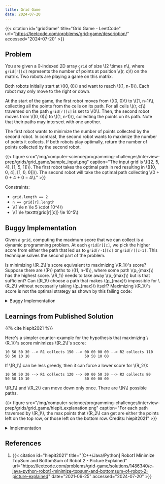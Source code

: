 ```yaml
---
title: Grid Game
date: 2024-07-20
---
```


{{< citation
  id="gridGame"
  title="Grid Game - LeetCode"
  url="https://leetcode.com/problems/grid-game/description/"
  accessed="2024-07-20" >}}

## Problem

You are given a 0-indexed 2D array `grid` of size \\(2 \times n\\),
where `grid[r][c]` represents the number of points at position \\((r,
c)\\) on the matrix. Two robots are playing a game on this matrix.

Both robots initially start at \\((0, 0)\\) and want to reach \\((1,
n-1)\\). Each robot may only move to the right or down.

At the start of the game, the first robot moves from \\((0, 0)\\) to
\\((1, n-1)\\), collecting all the points from the cells on its path.
For all cells \\((r, c)\\) traversed on the path `grid[r][c]` is set to
\\(0\\). Then, the second robot moves from \\((0, 0)\\) to \\((1,
n-1)\\), collecting the points on its path. Note that their paths may
intersect with one another.

The first robot wants to minimize the number of points collected by the
second robot. In contrast, the second robot wants to maximize the number
of points it collects. If both robots play optimally, return the number
of points collected by the second robot.

{{< figure
  src="/img/computer-science/programming-challenges/interview-prep/grids/grid_game/sample_input.png"
  caption="The input grid is \\([[2, 5, 4], [1, 5, 1]]\\). The first robot takes the optimal path in red resulting in \\([[0, 0, 4], [1, 0, 0]]\\). The second robot will take the optimal path collecting \\(0 + 0 + 4 + 0 = 4\\)." >}}

Constraints:

* `grid.length == 2`
* `n == grid[r].length`
* \\(1 \le n \le 5 \cdot 10^4\\)
* \\(1 \le \texttt{grid[r][c]} \le 10^5\\)

## Buggy Implementation

Given a `grid`, computing the maximum score that we can collect is a
dynamic programming problem. At each `grid[r][c]`, we pick the higher
score from either the path that led us to `grid[r-1][c]` or
`grid[r][c-1]`. This technique solves the second part of the problem.

Is minimizing \\(R_2\\)'s score equivalent to maximizing \\(R_1\\)'s
score? Suppose there are \\(P\\) paths to \\((1, n-1)\\), where some
path \\(p_{max}\\) has the highest score. \\(R_1\\) needs to take away
\\(p_{max}\\) but is that sufficient? Can \\(R_1\\) choose a path that
makes \\(p_{max}\\) impossible for \\(R_2\\) without necessarily taking
\\(p_{max}\\) itself? Maximizing \\(R_1\\)'s score is not the optimal
strategy as shown by this failing code:

<details>
<summary>Buggy Implementation</summary>

```py
def grid_game(grid: List[List[int]]) -> int:
    def maximum_path(r, c) -> GridPath:
        # Base case: We need to pick up the points at (0, 0).
        if r == 0 and c == 0:
            return GridPath([(r, c)], grid[r][c])

        best_score = -inf
        best_path: List[Tuple[int, int]] = []

        # Choose the best option from the top and left neighbors.
        for (dr, dc) in [(0, -1), (-1, 0)]:
            new_r, new_c = r + dr, c + dc
            if new_r < 0 or new_c < 0:
                continue
            path, score = maximum_path(new_r, new_c)
            if score > best_score:
                best_score = score
                best_path = path

        return GridPath(best_path + [(r, c)], best_score + grid[r][c])

    # Let the first robot collect the max points.
    path_r1, _ = maximum_path(1, n - 1)
    for r, c in path_r1:
        grid[r][c] = 0

    # Then have the second robot try its best.
    _, score_r2 = maximum_path(1, n - 1)
    return score_r2
```

</details>

## Learnings from Published Solution

{{% cite hiepit2021 %}}

Here's a simpler counter-example for the hypothesis that maximizing
\\(R_1\\)'s score minimizes \\(R_2\\)'s score:

```log
10 50 50 30 --> R1 collects 150 --> 00 00 00 00 --> R2 collects 110
50 50 10 10                         50 50 10 00
```

If \\(R_1\\) can be less greedy, then it can force a lower score for
\\(R_2\\):

```log
10 50 50 30 --> R1 collects 120 --> 00 00 50 30 --> R2 collects 80
50 50 10 10                         50 00 00 00
```

\\(R_1\\) and \\(R_2\\) can move down only once. There are \\(N\\)
possible paths.

{{< figure
  src="/img/computer-science/programming-challenges/interview-prep/grids/grid_game/hiepit_explanation.png"
  caption="For each path traversed by \\(R_1\\), the max points that \\(R_2\\) can get are either the points left on the top row, or those left on the bottom row. Credits: hiepit2021" >}}

<details>
<summary>Implementation</summary>

{{< readfile
  file="content/computer-science/programming-challenges/interview-prep/grids/grid_game.py"
  highlight="py" >}}

</details>

## References

1. {{< citation
  id="hiepit2021"
  title="[C++/Java/Python] Robot1 Minimize TopSum and BottomSum of Robot 2 - Picture Explained"
  url="https://leetcode.com/problems/grid-game/solutions/1486340/c-java-python-robot1-minimize-topsum-and-bottomsum-of-robot-2-picture-explained"
  date="2021-09-25"
  accessed="2024-07-20" >}}
